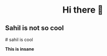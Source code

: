 <h1 align="center">Hi there 👋</h1>
<h2>Sahil is not so cool</h2>
# sahil is cool

**This is insane**
